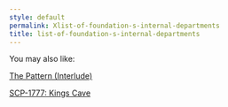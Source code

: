 ```yaml
---
style: default
permalink: Xlist-of-foundation-s-internal-departments
title: list-of-foundation-s-internal-departments
---
```

You may also like:

[The Pattern (Interlude)](http://scp-wiki.net/the-pattern-interlude)

[SCP-1777: Kings Cave](http://scp-wiki.net/scp-1777)
